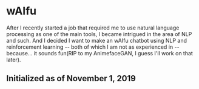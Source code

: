 # wAIfu

After I recently started a job that required me to use natural language processing as one of the main tools, 
I became intrigued in the area of NLP and such.
And I decided I want to make an wAIfu chatbot using NLP and reinforcement learning -- both of which I 
am not as experienced in -- because... it sounds fun(RIP to my AnimefaceGAN, I guess I'll work on that
later).

## Initialized as of November 1, 2019
